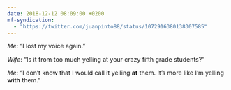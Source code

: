 ```yaml
---
date: 2018-12-12 08:09:00 +0200
mf-syndication:
  - "https://twitter.com/juanpinto88/status/1072916380138307585"
---
```


*Me*: “I lost my voice again.”

*Wife*: “Is it from too much yelling at your crazy fifth grade students?”

*Me*: “I don’t know that I would call it yelling **at** them. It’s more like I’m yelling **with** them.”

